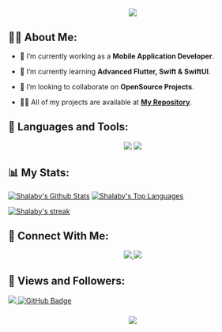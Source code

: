 <h1 align="center">
    <img src="https://readme-typing-svg.herokuapp.com/?font=Righteous&size=35&center=true&vCenter=true&width=500&height=70&duration=4000&lines=Hi+There!+👋;+I'm+Gad!+😎;" />
</h1>

## 🙋‍♂️ About Me:

- 🔭 I’m currently working as a **Mobile Application Developer**.

- 🌱 I’m currently learning **Advanced Flutter, Swift & SwiftUI**.

- 👯 I’m looking to collaborate on **OpenSource Projects**.

- 👨‍💻 All of my projects are available at **[My Repository](https://github.com/Shalaby-VBS?tab=repositories)**.

## 🚀 Languages and Tools:
<div align="center">
    <img src="https://skillicons.dev/icons?i=java,flutter,dart,firebase,swift,c,graphql" />
    <img src="https://skillicons.dev/icons?i=github,androidstudio,vscode,figma,postman" /><br>
</div>

## 📊 My Stats:

<a href="https://github.com/Shalaby-VBS/github-readme-stats"><img alt="Shalaby's Github Stats" src="https://github-readme-stats.vercel.app/api?username=Shalaby-VBS&show_icons=true&count_private=true&theme=react&hide_border=true&bg_color=0D1117" /></a>
<a href="https://github.com/Shalaby-VBS/github-readme-stats"><img alt="Shalaby's Top Languages" src="https://github-readme-stats.vercel.app/api/top-langs/?username=Shalaby-VBS&langs_count=8&count_private=true&layout=compact&theme=react&hide_border=true&bg_color=0D1117" /></a>
<p align="start">
    <a href="https://github.com/Shalaby-VBS/github-readme-streak-stats">
        <img title="🔥 Get streak stats for your profile at git.io/streak-stats" alt="Shalaby's streak" src="https://github-readme-streak-stats.herokuapp.com/?user=Shalaby-VBS&theme=black-ice&hide_border=true&stroke=0000&background=060A0CD0"/>
    </a>
</p>

## 🤝 Connect With Me:

<div align="center"> 
  <a href="mailto:shalaby.vbs@gmail.com">
    <img src="https://img.shields.io/badge/Gmail-333333?style=for-the-badge&logo=gmail&logoColor=red" />
  </a>
  <a href="https://www.linkedin.com/in/ahmed-shalaby-21196521b/" target="_blank">
    <img src="https://img.shields.io/badge/LinkedIn-0077B5?style=for-the-badge&logo=linkedin&logoColor=white" target="_blank" />
  </a>
</div>

## 💜 Views and Followers:
<a href="https://github.com/Shalaby-VBS/github-profile-views-counter">
    <img src="https://komarev.com/ghpvc/?username=Shalaby-VBS">
</a>
<a href="https://github.com/Shalaby-VBS?tab=followers"><img src="https://img.shields.io/github/followers/Shalaby-VBS?label=Followers&style=social" alt="GitHub Badge"></a>
<h3 align="center">
    <img src="https://readme-typing-svg.herokuapp.com/?font=Righteous&size=25&center=true&vCenter=true&width=500&height=70&duration=4000&lines=Thanks+for+visiting!+❤️;+Shoot+me+a+message+on+Linkedin!;I'm+always+down+to+collab">
</h3>

<br/>

